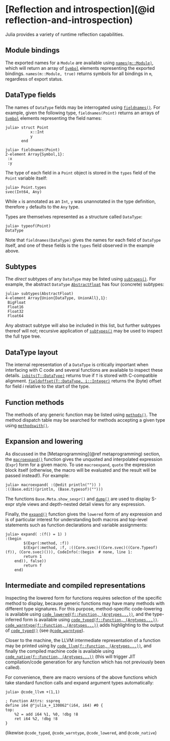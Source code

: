 # [Reflection and introspection](@id reflection-and-introspection)

Julia provides a variety of runtime reflection capabilities.

## Module bindings

The exported names for a `Module` are available using [`names(m::Module)`](@ref), which will return
an array of [`Symbol`](@ref) elements representing the exported bindings. `names(m::Module, true)`
returns symbols for all bindings in `m`, regardless of export status.

## DataType fields

The names of `DataType` fields may be interrogated using [`fieldnames()`](@ref). For example,
given the following type, `fieldnames(Point)` returns an arrays of [`Symbol`](@ref) elements representing
the field names:

```jldoctest struct_point
julia> struct Point
           x::Int
           y
       end

julia> fieldnames(Point)
2-element Array{Symbol,1}:
 :x
 :y
```

The type of each field in a `Point` object is stored in the `types` field of the `Point` variable
itself:

```jldoctest struct_point
julia> Point.types
svec(Int64, Any)
```

While `x` is annotated as an `Int`, `y` was unannotated in the type definition, therefore `y`
defaults to the `Any` type.

Types are themselves represented as a structure called `DataType`:

```jldoctest struct_point
julia> typeof(Point)
DataType
```

Note that `fieldnames(DataType)` gives the names for each field of `DataType` itself, and one
of these fields is the `types` field observed in the example above.

## Subtypes

The *direct* subtypes of any `DataType` may be listed using [`subtypes()`](@ref). For example,
the abstract `DataType` [`AbstractFloat`](@ref) has four (concrete) subtypes:

```jldoctest
julia> subtypes(AbstractFloat)
4-element Array{Union{DataType, UnionAll},1}:
 BigFloat
 Float16
 Float32
 Float64
```

Any abstract subtype will also be included in this list, but further subtypes thereof will not;
recursive application of [`subtypes()`](@ref) may be used to inspect the full type tree.

## DataType layout

The internal representation of a `DataType` is critically important when interfacing with C code
and several functions are available to inspect these details. [`isbits(T::DataType)`](@ref) returns
true if `T` is stored with C-compatible alignment. [`fieldoffset(T::DataType, i::Integer)`](@ref)
returns the (byte) offset for field *i* relative to the start of the type.

## Function methods

The methods of any generic function may be listed using [`methods()`](@ref). The method dispatch
table may be searched for methods accepting a given type using [`methodswith()`](@ref).

## Expansion and lowering

As discussed in the [Metaprogramming](@ref metaprogramming) section, the [`macroexpand()`](@ref) function gives
the unquoted and interpolated expression (`Expr`) form for a given macro. To use `macroexpand`,
`quote` the expression block itself (otherwise, the macro will be evaluated and the result will
be passed instead!). For example:

```jldoctest
julia> macroexpand( :(@edit println("")) )
:((Base.edit)(println, (Base.typesof)("")))
```

The functions `Base.Meta.show_sexpr()` and [`dump()`](@ref) are used to display S-expr style views
and depth-nested detail views for any expression.

Finally, the [`expand()`](@ref) function gives the `lowered` form of any expression and is of
particular interest for understanding both macros and top-level statements such as function declarations
and variable assignments:

```jldoctest
julia> expand( :(f() = 1) )
:(begin
        $(Expr(:method, :f))
        $(Expr(:method, :f, :((Core.svec)((Core.svec)((Core.Typeof)(f)), (Core.svec)())), CodeInfo(:(begin  # none, line 1:
        return 1
    end)), false))
        return f
    end)
```

## Intermediate and compiled representations

Inspecting the lowered form for functions requires selection of the specific method to display,
because generic functions may have many methods with different type signatures. For this purpose,
method-specific code-lowering is available using [`code_lowered(f::Function, (Argtypes...))`](@ref),
and the type-inferred form is available using [`code_typed(f::Function, (Argtypes...))`](@ref).
[`code_warntype(f::Function, (Argtypes...))`](@ref) adds highlighting to the output of [`code_typed()`](@ref)
(see [`@code_warntype`](@ref)).

Closer to the machine, the LLVM intermediate representation of a function may be printed using
by [`code_llvm(f::Function, (Argtypes...))`](@ref), and finally the compiled machine code is available
using [`code_native(f::Function, (Argtypes...))`](@ref) (this will trigger JIT compilation/code
generation for any function which has not previously been called).

For convenience, there are macro versions of the above functions which take standard function
calls and expand argument types automatically:

```julia-repl
julia> @code_llvm +(1,1)

; Function Attrs: sspreq
define i64 @"julia_+_130862"(i64, i64) #0 {
top:
    %2 = add i64 %1, %0, !dbg !8
    ret i64 %2, !dbg !8
}
```

(likewise `@code_typed`, `@code_warntype`, `@code_lowered`, and `@code_native`)
